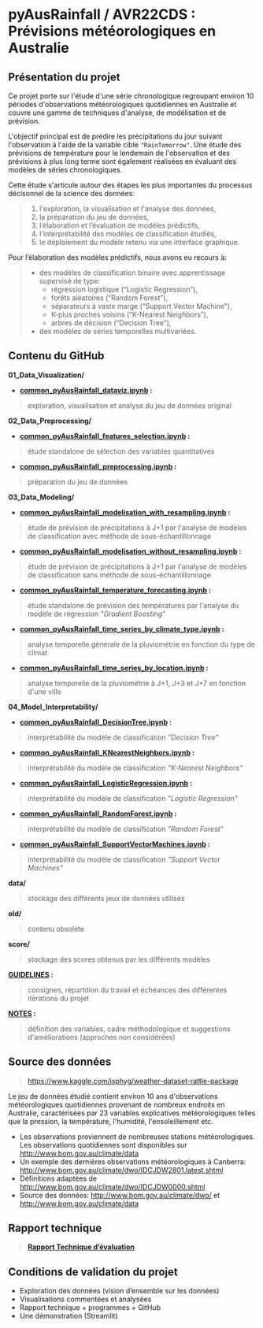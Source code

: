 # pyAusRainfall / AVR22CDS : Prévisions météorologiques en Australie

## Présentation du projet
Ce projet porte sur l'étude d'une série chronologique regroupant environ 10 périodes d'observations météorologiques quotidiennes en Australie et couvre une gamme de techniques d'analyse, de modélisation et de prévision.

L'objectif principal est de prédire les précipitations du jour suivant l'observation à l'aide de la variable cible `"RainTomorrow"`. Une étude des prévisions de température pour le lendemain de l'observation et des prévisions à plus long terme sont également réalisées en évaluant des modèles de séries chronologiques.

Cette étude s'articule autour des étapes les plus importantes du processus décisonnel de la science des données:
>1. l'exploration, la visualisation et l'analyse des données,
>1. la préparation du jeu de données,
>1. l’élaboration et l’évaluation de modèles prédictifs,
>1. l'interprétabilité des modèles de classification étudiés,
>1. le déploiement du modèle retenu via une interface graphique.

Pour l’élaboration des modèles prédictifs, nous avons eu recours à:
>- des modèles de classification binaire avec apprentissage supervisé de type:
>    - régression logistique (“Logistic Regression”),
>    - forêts aléatoires (“Random Forest”),
>    - séparateurs à vaste marge (“Support Vector Machine”),
>    - K-plus proches voisins (“K-Nearest Neighbors”),
>    - arbres de décision (“Decision Tree”),
>- des modèles de séries temporelles multivariées.

## Contenu du GitHub
**01_Data_Visualization/**
- **[common_pyAusRainfall_dataviz.ipynb](https://github.com/DataScientest-Studio/pyAusRainfall/blob/main/01_Data_Visualization/common_pyAusRainfall_dataviz.ipynb) :** 
> exploration, visualisation et analyse du jeu de données original

**02_Data_Preprocessing/**
- **[common_pyAusRainfall_features_selection.ipynb](https://github.com/DataScientest-Studio/pyAusRainfall/blob/main/02_Data_Preprocessing/common_pyAusRainfall_features_selection.ipynb) :** 
> étude standalone de sélection des variables quantitatives
- **[common_pyAusRainfall_preprocessing.ipynb](https://github.com/DataScientest-Studio/pyAusRainfall/blob/main/02_Data_Preprocessing/common_pyAusRainfall_preprocessing.ipynb) :** 
> préparation du jeu de données

**03_Data_Modeling/**
- **[common_pyAusRainfall_modelisation_with_resampling.ipynb](https://github.com/DataScientest-Studio/pyAusRainfall/blob/main/03_Data_Modeling/common_pyAusRainfall_modelisation_with_resampling.ipynb) :**
> étude de prévision de précipitations à J+1 par l'analyse de modèles de classification avec méthode de sous-échantillonnage
- **[common_pyAusRainfall_modelisation_without_resampling.ipynb](https://github.com/DataScientest-Studio/pyAusRainfall/blob/main/03_Data_Modeling/common_pyAusRainfall_modelisation_without_resampling.ipynb) :** 
> étude de prévision de précipitations à J+1 par l'analyse de modèles de classification sans méthode de sous-échantillonnage
- **[common_pyAusRainfall_temperature_forecasting.ipynb](https://github.com/DataScientest-Studio/pyAusRainfall/blob/main/03_Data_Modeling/common_pyAusRainfall_temperature_forecasting.ipynb) :** 
> étude standalone de prévision des températures par l'analyse du modèle de régression *"Gradient Boosting"*
- **[common_pyAusRainfall_time_series_by_climate_type.ipynb](https://github.com/DataScientest-Studio/pyAusRainfall/blob/main/03_Data_Modeling/common_pyAusRainfall_time_series_by_climate_type.ipynb) :** 
> analyse temporelle générale de la pluviométrie en fonction du type de climat
- **[common_pyAusRainfall_time_series_by_location.ipynb](https://github.com/DataScientest-Studio/pyAusRainfall/blob/main/03_Data_Modeling/common_pyAusRainfall_time_series_by_location.ipynb) :** 
> analyse temporelle de la pluviométrie à J+1, J+3 et J+7 en fonction d'une ville

**04_Model_Interpretability/**
- **[common_pyAusRainfall_DecisionTree.ipynb](https://github.com/DataScientest-Studio/pyAusRainfall/blob/main/04_Model_Interpretability/common_pyAusRainfall_DecisionTree.ipynb) :**
> interprétabilité du modèle de classification *"Decision Tree"*
- **[common_pyAusRainfall_KNearestNeighbors.ipynb](https://github.com/DataScientest-Studio/pyAusRainfall/blob/main/04_Model_Interpretability/common_pyAusRainfall_KNearestNeighbors.ipynb) :**
> interprétabilité du modèle de classification *"K-Nearest Neighbors"*
- **[common_pyAusRainfall_LogisticRegression.ipynb](https://github.com/DataScientest-Studio/pyAusRainfall/blob/main/04_Model_Interpretability/common_pyAusRainfall_LogisticRegression.ipynb) :**
> interprétabilité du modèle de classification *"Logistic Regression"*
- **[common_pyAusRainfall_RandomForest.ipynb](https://github.com/DataScientest-Studio/pyAusRainfall/blob/main/04_Model_Interpretability/common_pyAusRainfall_RandomForest.ipynb) :**
> interprétabilité du modèle de classification *"Random Forest"*
- **[common_pyAusRainfall_SupportVectorMachines.ipynb](https://github.com/DataScientest-Studio/pyAusRainfall/blob/main/04_Model_Interpretability/common_pyAusRainfall_SupportVectorMachines.ipynb) :**
> interprétabilité du modèle de classification *"Support Vector Machines"*
    
**data/**
> stockage des différents jeux de données utilisés

**old/**
> contenu obsolète

**score/**
> stockage des scores obtenus par les différents modèles
    
**[GUIDELINES](https://github.com/DataScientest-Studio/pyAusRainfall/blob/main/GUIDELINES.md) :**
> consignes, répartition du travail et échéances des différentes itérations du projet
    
**[NOTES](https://github.com/DataScientest-Studio/pyAusRainfall/blob/main/NOTES.md) :**
> définition des variables, cadre méthodologique et suggestions d'améliorations (approches non considérées) 
    
## Source des données
> https://www.kaggle.com/jsphyg/weather-dataset-rattle-package

Le jeu de données étudié contient environ 10 ans d'observations météorologiques quotidiennes provenant de nombreux endroits en Australie, caractérisées par 23 variables explicatives météorologiques telles que la pression, la température, l'humidité, l'ensoleillement etc.

- Les observations proviennent de nombreuses stations météorologiques. Les observations quotidiennes sont disponibles sur http://www.bom.gov.au/climate/data
- Un exemple des dernières observations météorologiques à Canberra: http://www.bom.gov.au/climate/dwo/IDCJDW2801.latest.shtml
- Définitions adaptées de http://www.bom.gov.au/climate/dwo/IDCJDW0000.shtml
- Source des données: http://www.bom.gov.au/climate/dwo/ et http://www.bom.gov.au/climate/data

## Rapport technique
> **[Rapport Technique d’évaluation](https://github.com/DataScientest-Studio/pyAusRainfall/blob/main/Rapport_PyAusRainfall_AVR22CDF.pdf)**

## Conditions de validation du projet
- Exploration des données (vision d’ensemble sur les données)
- Visualisations commentées et analysées
- Rapport technique + programmes + GitHub
- Une démonstration (Streamlit)
